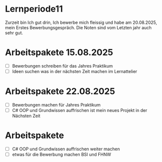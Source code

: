 # Lernperiode11

Zurzeit bin Ich gut drin, Ich bewerbe mich fleissig und habe am 20.08.2025, mein Erstes Bewerbungsgespräch. Die Noten sind vom Letzten jahr auch sehr gut. 


# Arbeitspakete 15.08.2025
- [ ] Bewerbungen schreiben für das Jahres Praktikum
- [ ] Ideen suchen was in der nächsten Zeit machen im Lernattelier

# Arbeitspakete 22.08.2025
- [ ] Bewerbungen machen für Jahres Praktikum
- [ ] C# OOP und Grundwissen auffrischen ist mein neues Projekt in der Nächsten Zeit

# Arbeitspakete
- [ ] C# OOP und Grundwissen auffrischen weiter machen 
- [ ] etwas für die Bewerbung machen BSI und FHNW
